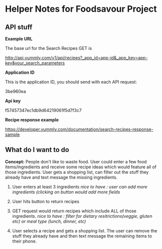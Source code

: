# Helper Notes for Foodsavour Project

## API stuff

__Example URL__

The base url for the Search Recipes GET is

http://api.yummly.com/v1/api/recipes?_app_id=app-id&_app_key=app-key&your_search_parameters

__Application ID__

This is the application ID, you should send with each API request:

3be960ea

__Api key__

f57457347ec1db9d64219061f5d7f3c7

__Recipe response example__

https://developer.yummly.com/documentation/search-recipes-response-sample

## What do I want to do

__Concept:__ People don't like to waste food. User could enter a few food items/ingredients and receive some recipe ideas which would feature all of those ingredients. User gets a shopping list, can filter out the stuff they already have and text message the missing ingredients.

1. User enters at least 3 ingredients
*nice to have : user can add more ingredients (clicking on button would add more fields*

2. User hits button to return recipes

2. GET request would return recipes which include ALL of those ingredients.
*nice to have : filter for dietary resitrictions(veggie, gluten etc) or meal type (lunch, dinner, etc)*

3. User selects a recipe and gets a shopping list. The user can remove the stuff they already have and then text message the remaining items to their phone.
